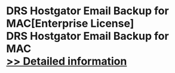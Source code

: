 # DRS Hostgator Email Backup for MAC[Enterprise License]<br />DRS Hostgator Email Backup for MAC<br />[>> Detailed information](https://secure.shareit.com/shareit/product.html?productid=301004941&affiliateid=200057808)